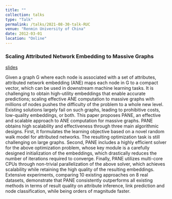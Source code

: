 ```yaml
---
title: ""
collection: talks
type: "Talk"
permalink: /talks/2021-08-30-talk-RUC
venue: "Renmin University of China"
date: 2012-03-01
location: "Online"
---
```


### Scaling Attributed Network Embedding to Massive Graphs

[slides](https://renchi.ac.cn/files/talk-RUC.pdf)

Given a graph G where each node is associated with a set of attributes, attributed network embedding (ANE) maps each node in G to a compact vector, which can be used in downstream machine learning tasks. It is challenging to obtain high-utility embeddings that enable accurate predictions; scaling effective ANE computation to massive graphs with millions of nodes pushes the difficulty of the problem to a whole new level. Existing solutions largely fail on such graphs, leading to prohibitive costs, low-quality embeddings, or both. This paper proposes PANE, an effective and scalable approach to ANE computation for massive graphs. PANE obtains high scalability and effectiveness through three main algorithmic designs. First, it formulates the learning objective based on a novel random walk model for attributed networks. The resulting optimization task is still challenging on large graphs. Second, PANE includes a highly efficient solver for the above optimization problem, whose key module is a carefully designed initialization of the embeddings, which drastically reduces the number of iterations required to converge. Finally, PANE utilizes multi-core CPUs through non-trivial parallelization of the above solver, which achieves scalability while retaining the high quality of the resulting embeddings. Extensive experiments, comparing 10 existing approaches on 8 real datasets, demonstrate that PANE consistently outperforms all existing methods in terms of result quality on attribute inference, link prediction and node classification, while being orders of magnitude faster.